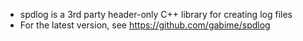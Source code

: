 * spdlog is a 3rd party header-only C++ library for creating log files
* For the latest version, see https://github.com/gabime/spdlog
